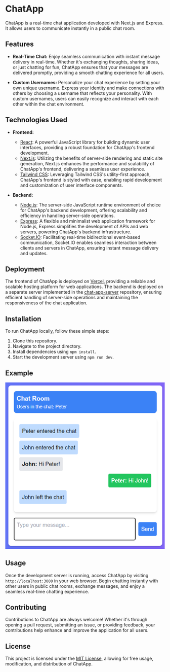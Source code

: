 # ChatApp

ChatApp is a real-time chat application developed with Next.js and Express. It allows users to communicate instantly in a public chat room.

## Features

- **Real-Time Chat:** Enjoy seamless communication with instant message delivery in real-time. Whether it's exchanging thoughts, sharing ideas, or just chatting for fun, ChatApp ensures that your messages are delivered promptly, providing a smooth chatting experience for all users.

- **Custom Usernames:** Personalize your chat experience by setting your own unique username. Express your identity and make connections with others by choosing a username that reflects your personality. With custom usernames, users can easily recognize and interact with each other within the chat environment.

## Technologies Used

- **Frontend:**
  - [React](https://reactjs.org/): A powerful JavaScript library for building dynamic user interfaces, providing a robust foundation for ChatApp's frontend development.
  - [Next.js](https://nextjs.org/): Utilizing the benefits of server-side rendering and static site generation, Next.js enhances the performance and scalability of ChatApp's frontend, delivering a seamless user experience.
  - [Tailwind CSS](https://tailwindcss.com/): Leveraging Tailwind CSS's utility-first approach, ChatApp's frontend is styled with ease, enabling rapid development and customization of user interface components.

- **Backend:**
  - [Node.js](https://nodejs.org/): The server-side JavaScript runtime environment of choice for ChatApp's backend development, offering scalability and efficiency in handling server-side operations.
  - [Express](https://expressjs.com/): A flexible and minimalist web application framework for Node.js, Express simplifies the development of APIs and web servers, powering ChatApp's backend infrastructure.
  - [Socket.IO](https://socket.io/): Facilitating real-time bidirectional event-based communication, Socket.IO enables seamless interaction between clients and servers in ChatApp, ensuring instant message delivery and updates.

## Deployment

The frontend of ChatApp is deployed on [Vercel](https://vercel.com/), providing a reliable and scalable hosting platform for web applications. The backend is deployed on a separate server implemented in the [chat-app-server](https://github.com/your-username/chat-app-server) repository, ensuring efficient handling of server-side operations and maintaining the responsiveness of the chat application.

## Installation

To run ChatApp locally, follow these simple steps:

1. Clone this repository.
2. Navigate to the project directory.
3. Install dependencies using `npm install`.
4. Start the development server using `npm run dev`.

## Example

![ChatApp Example](example.png)

## Usage

Once the development server is running, access ChatApp by visiting `http://localhost:3000` in your web browser. Begin chatting instantly with other users in public chat rooms, exchange messages, and enjoy a seamless real-time chatting experience.

## Contributing

Contributions to ChatApp are always welcome! Whether it's through opening a pull request, submitting an issue, or providing feedback, your contributions help enhance and improve the application for all users.

## License

This project is licensed under the [MIT License](LICENSE), allowing for free usage, modification, and distribution of ChatApp.

